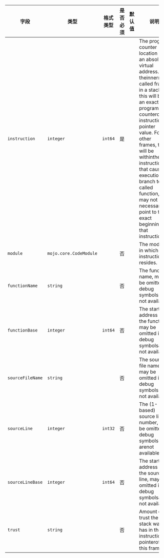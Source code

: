 | 字段 | 类型 | 格式类型 | 是否必须 | 默认值 | 说明 |
|---|---|---|---|---|---|
| `instruction` | `integer` | `int64` | 是 |  | The program counter location as an absolute virtual address.  For theinnermost called frame in a stack, this will be an exact program counteror instruction pointer value.  For all other frames, this will be withinthe instruction that caused execution to branch to a called function,but may not necessarily point to the exact beginning of that instruction. |
| `module` | `mojo.core.CodeModule` |  | 否 |  | The module in which the instruction resides. |
| `functionName` | `string` |  | 否 |  | The function name, may be omitted if debug symbols are not available. |
| `functionBase` | `integer` | `int64` | 否 |  | The start address of the function, may be omitted if debug symbolsare not available. |
| `sourceFileName` | `string` |  | 否 |  | The source file name, may be omitted if debug symbols are not available. |
| `sourceLine` | `integer` | `int32` | 否 |  | The (1-based) source line number, may be omitted if debug symbols arenot available. |
| `sourceLineBase` | `integer` | `int64` | 否 |  | The start address of the source line, may be omitted if debug symbolsare not available. |
| `trust` | `string` |  | 否 |  | Amount of trust the stack walker has in the instruction pointerof this frame. |
